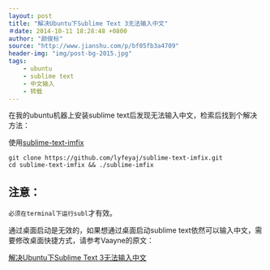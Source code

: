 ```yaml
---
layout: post
title: "解决Ubuntu下Sublime Text 3无法输入中文"
＃date: 2014-10-11 18:28:48 +0800
author: "颜俊标"
source: "http://www.jianshu.com/p/bf05fb3a4709"
header-img: "img/post-bg-2015.jpg"
tags:
    - ubuntu
    - sublime text
    - 中文输入
    - 转载
---
```


在我的ubuntu机器上安装sublime text后发现无法输入中文，检索后找到个解决方法：

使用[sublime-text-imfix](https://github.com/lyfeyaj/sublime-text-imfix)

```
git clone https://github.com/lyfeyaj/sublime-text-imfix.git
cd sublime-text-imfix && ./sublime-imfix
```


## 注意：　

`必须在terminal下运行subl`才有效。

通过桌面启动是无效的，如果想通过桌面启动sublime text依然可以输入中文，需要修改桌面快捷方式，请参考Vaayne的原文：

[解决Ubuntu下Sublime Text 3无法输入中文](http://www.jianshu.com/p/bf05fb3a4709)